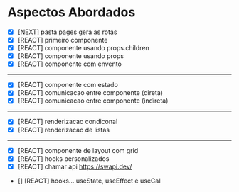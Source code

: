# Aspectos Abordados

- [x] [NEXT] pasta pages gera as rotas
- [x] [REACT] primeiro componente
- [x] [REACT] componente usando props.children
- [x] [REACT] componente usando props
- [x] [REACT] componente com envento
---
- [x] [REACT] componente com estado
- [x] [REACT] comunicacao entre componente (direta)
- [x] [REACT] comunicacao entre componente (indireta)
---
- [x] [REACT] renderizacao condiconal
- [x] [REACT] renderizacao de listas
---
- [x] [REACT] componente de layout com grid
- [x] [REACT] hooks personalizados
- [x] [REACT] chamar api https://swapi.dev/

- [] [REACT] hooks... useState, useEffect e useCall